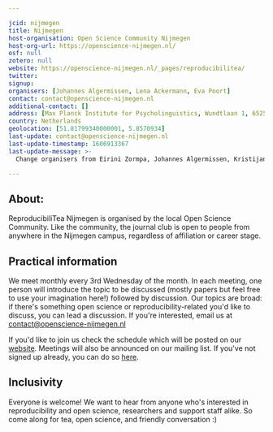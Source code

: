 ```yaml
---

jcid: nijmegen
title: Nijmegen
host-organisation: Open Science Community Nijmegen
host-org-url: https://openscience-nijmegen.nl/
osf: null
zotero: null
website: https://openscience-nijmegen.nl/_pages/reproducibilitea/
twitter: 
signup: 
organisers: [Johannes Algermissen, Lena Ackermann, Eva Poort]
contact: contact@openscience-nijmegen.nl
additional-contact: []
address: [Max Planck Institute for Psycholinguistics, Wundtlaan 1, 6525 XD Nijmegen]
country: Netherlands
geolocation: [51.81799340000001, 5.8570934]
last-update: contact@openscience-nijmegen.nl
last-update-timestamp: 1606913367
last-update-message: >-
  Change organisers from Eirini Zormpa, Johannes Algermissen, Kristijan Armeni and Jeanette Mostert to Johannes Algermissen, Lena Ackermann, and Eva Poort.

---
```


## About:

ReproducibiliTea Nijmegen is organised by the local Open Science Community.
Like the community, the journal club is open to people from anywhere in the Nijmegen campus, regardless of affiliation or career stage. 

## Practical information

We meet monthly every 3rd Wednesday of the month. In each meeting, one person will introduce the topic to be discussed (mostly papers but feel free to use your imagination here!) followed by discussion. Our topics are broad: if there's something open science or reproducibility-related you'd like to discuss, you can lead a discussion.
If you're interested, email us at contact@openscience-nijmegen.nl

If you'd like to join us check the schedule which will be posted on our [website](https://openscience-nijmegen.nl/_pages/reproducibilitea/).
Meetings will also be announced on our mailing list. If you've not signed up already, you can do so [here](https://openscience-nijmegen.nl/_pages/contact/).

## Inclusivity

Everyone is welcome! We want to hear from anyone who's interested in reproducibility and open science, researchers and support staff alike. So come along for tea, open science, and friendly conversation :)
